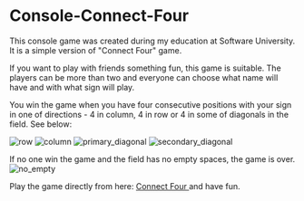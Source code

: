 # Console-Connect-Four
This console game was created during my education at Software University. It is a simple version of "Connect Four" game.

If you want to play with friends something fun, this game is suitable. The players can be more than two and everyone can choose what name will have and with what sign will play.

You win the game when you have four consecutive positions with your sign in one of directions - 4 in column, 4 in row or 4 in some of diagonals in the field.
See below:

![row](https://github.com/mustanska/Console-Connect-Four/assets/122823838/f6964e9e-88ac-4478-bc53-53872c2ef832)
![column](https://github.com/mustanska/Console-Connect-Four/assets/122823838/f9d81116-292d-4a12-8330-9f4d2da56176)
![primary_diagonal](https://github.com/mustanska/Console-Connect-Four/assets/122823838/857922e2-312d-491a-be39-567a1e92c9b7)
![secondary_diagonal](https://github.com/mustanska/Console-Connect-Four/assets/122823838/e900496f-692d-4881-b19a-3fae683ca724)


If no one win the game and the field has no empty spaces, the game is over.
![no_empty](https://github.com/mustanska/Console-Connect-Four/assets/122823838/fe58d8a5-b142-48dd-8d32-307875fc4356)

Play the game directly from here: <a href='https://replit.com/@mustanska/ConsoleConnectFour'> Connect Four </a> and have fun.
